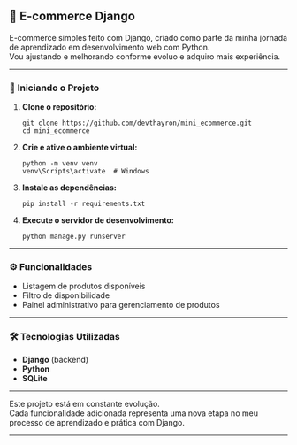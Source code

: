 ## 🛒 **E-commerce Django**

E-commerce simples feito com Django, criado como parte da minha jornada de aprendizado em desenvolvimento web com Python.  
Vou ajustando e melhorando conforme evoluo e adquiro mais experiência.

---

### 🚀 **Iniciando o Projeto**

1. **Clone o repositório:**
   ```
   git clone https://github.com/devthayron/mini_ecommerce.git
   cd mini_ecommerce
   ```

2. **Crie e ative o ambiente virtual:**
   ```
   python -m venv venv
   venv\Scripts\activate  # Windows
   ```

3. **Instale as dependências:**
   ```
   pip install -r requirements.txt
   ```

4. **Execute o servidor de desenvolvimento:**
   ```
   python manage.py runserver
   ```

---

### ⚙️ **Funcionalidades**

- Listagem de produtos disponíveis  
- Filtro de disponibilidade  
- Painel administrativo para gerenciamento de produtos  

---

### 🛠️ **Tecnologias Utilizadas**

- **Django** (backend)  
- **Python**  
- **SQLite**

---

Este projeto está em constante evolução.  
Cada funcionalidade adicionada representa uma nova etapa no meu processo de aprendizado e prática com Django.

---